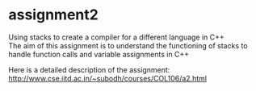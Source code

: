 # assignment2
Using stacks to create a compiler for a different language in C++</br>
The aim of this assignment is to understand the functioning of stacks to handle function calls and variable assignments in C++ </br>

Here is a detailed description of the assignment:
http://www.cse.iitd.ac.in/~subodh/courses/COL106/a2.html
